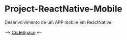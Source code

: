 # Project-ReactNative-Mobile
Desenvolvimento de um APP mobile em ReactNative
<br>
<br>
--> [CodeSpace](https://github.com/codespaces/glowing-barnacle-g69vwx6x99g2vxvp) <--